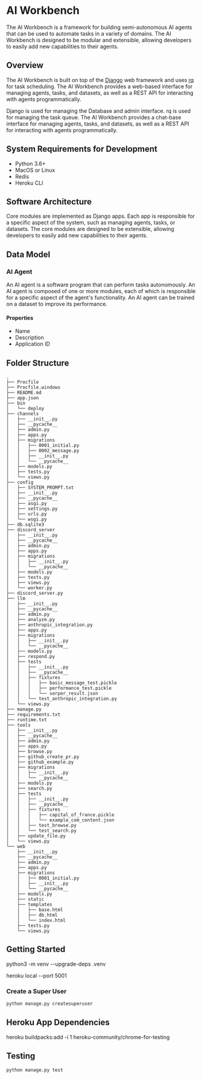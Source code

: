 # AI Workbench

The AI Workbench is a framework for building semi-autonomous AI agents that can be used to automate tasks in a variety of domains. The AI Workbench is designed to be modular and extensible, allowing developers to easily add new capabilities to their agents.

## Overview

The AI Workbench is built on top of the [Django](https://www.djangoproject.com/) web framework and uses [rq](https://python-rq.org/) for task scheduling. The AI Workbench provides a web-based interface for managing agents, tasks, and datasets, as well as a REST API for interacting with agents programmatically.

Django is used for managing the Database and admin interface. rq is used for managing the task queue. The AI Workbench provides a chat-base interface for managing agents, tasks, and datasets, as well as a REST API for interacting with agents programmatically.

## System Requirements for Development

- Python 3.6+
- MacOS or Linux
- Redis
- Heroku CLI

## Software Architecture

Core modules are implemented as Django apps. Each app is responsible for a specific aspect of the system, such as managing agents, tasks, or datasets. The core modules are designed to be extensible, allowing developers to easily add new capabilities to their agents.

## Data Model

### AI Agent

An AI agent is a software program that can perform tasks autonomously. An AI agent is composed of one or more modules, each of which is responsible for a specific aspect of the agent's functionality. An AI agent can be trained on a dataset to improve its performance.

#### Properties

- Name
- Description
- Application ID

## Folder Structure

```
.
├── Procfile
├── Procfile.windows
├── README.md
├── app.json
├── bin
│   └── deploy
├── channels
│   ├── __init__.py
│   ├── __pycache__
│   ├── admin.py
│   ├── apps.py
│   ├── migrations
│   │   ├── 0001_initial.py
│   │   ├── 0002_message.py
│   │   ├── __init__.py
│   │   └── __pycache__
│   ├── models.py
│   ├── tests.py
│   └── views.py
├── config
│   ├── SYSTEM_PROMPT.txt
│   ├── __init__.py
│   ├── __pycache__
│   ├── asgi.py
│   ├── settings.py
│   ├── urls.py
│   └── wsgi.py
├── db.sqlite3
├── discord_server
│   ├── __init__.py
│   ├── __pycache__
│   ├── admin.py
│   ├── apps.py
│   ├── migrations
│   │   ├── __init__.py
│   │   └── __pycache__
│   ├── models.py
│   ├── tests.py
│   ├── views.py
│   └── worker.py
├── discord_server.py
├── llm
│   ├── __init__.py
│   ├── __pycache__
│   ├── admin.py
│   ├── analyze.py
│   ├── anthropic_integration.py
│   ├── apps.py
│   ├── migrations
│   │   ├── __init__.py
│   │   └── __pycache__
│   ├── models.py
│   ├── respond.py
│   ├── tests
│   │   ├── __init__.py
│   │   ├── __pycache__
│   │   ├── fixtures
│   │   │   ├── basic_message_test.pickle
│   │   │   ├── performance_test.pickle
│   │   │   └── serper_result.json
│   │   └── test_anthropic_integration.py
│   └── views.py
├── manage.py
├── requirements.txt
├── runtime.txt
├── tools
│   ├── __init__.py
│   ├── __pycache__
│   ├── admin.py
│   ├── apps.py
│   ├── browse.py
│   ├── github_create_pr.py
│   ├── github_example.py
│   ├── migrations
│   │   ├── __init__.py
│   │   └── __pycache__
│   ├── models.py
│   ├── search.py
│   ├── tests
│   │   ├── __init__.py
│   │   ├── __pycache__
│   │   ├── fixtures
│   │   │   ├── capital_of_france.pickle
│   │   │   └── example_com_content.json
│   │   ├── test_browse.py
│   │   └── test_search.py
│   ├── update_file.py
│   └── views.py
└── web
    ├── __init__.py
    ├── __pycache__
    ├── admin.py
    ├── apps.py
    ├── migrations
    │   ├── 0001_initial.py
    │   ├── __init__.py
    │   └── __pycache__
    ├── models.py
    ├── static
    ├── templates
    │   ├── base.html
    │   ├── db.html
    │   └── index.html
    ├── tests.py
    └── views.py
```

## Getting Started

python3 -m venv --upgrade-deps .venv

heroku local --port 5001

### Create a Super User

```bash
python manage.py createsuperuser
```

## Heroku App Dependencies

heroku buildpacks:add -i 1 heroku-community/chrome-for-testing

## Testing

```
python manage.py test
```
